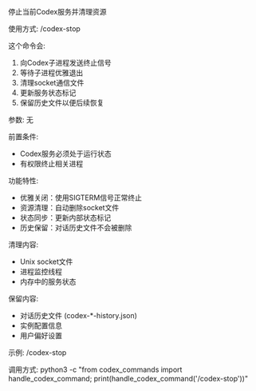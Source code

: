 停止当前Codex服务并清理资源

使用方式: /codex-stop

这个命令会:
1. 向Codex子进程发送终止信号
2. 等待子进程优雅退出
3. 清理socket通信文件
4. 更新服务状态标记
5. 保留历史文件以便后续恢复

参数:
无

前置条件:
- Codex服务必须处于运行状态
- 有权限终止相关进程

功能特性:
- 优雅关闭：使用SIGTERM信号正常终止
- 资源清理：自动删除socket文件
- 状态同步：更新内部状态标记
- 历史保留：对话历史文件不会被删除

清理内容:
- Unix socket文件
- 进程监控线程
- 内存中的服务状态

保留内容:
- 对话历史文件 (codex-*-history.json)
- 实例配置信息
- 用户偏好设置

示例:
/codex-stop

调用方式:
python3 -c "from codex_commands import handle_codex_command; print(handle_codex_command('/codex-stop'))"
